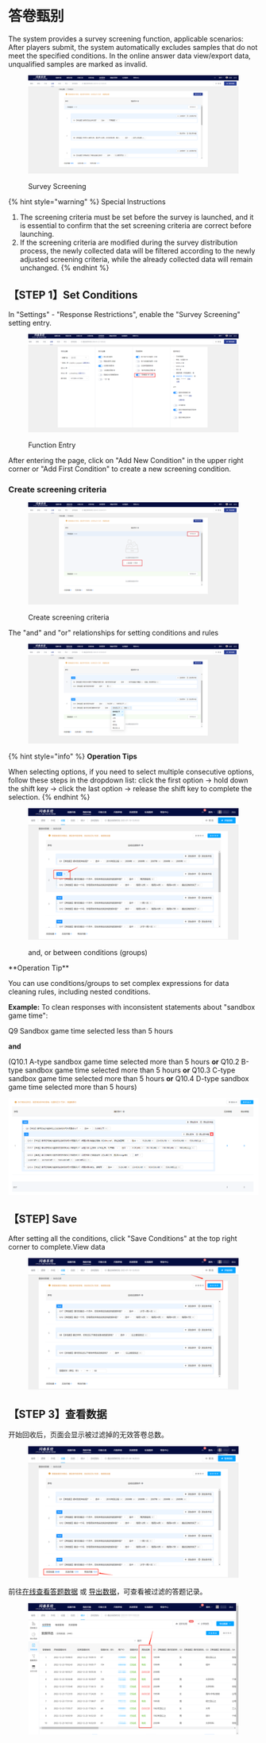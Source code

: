 # 答卷甄别

The system provides a survey screening function, applicable scenarios: After players submit, the system automatically excludes samples that do not meet the specified conditions. In the online answer data view/export data, unqualified samples are marked as invalid.

<figure><img src="../../../../.gitbook/assets/Snipaste_2024-01-29_09-15-21.png" alt=""><figcaption><p>Survey Screening</p></figcaption></figure>

{% hint style="warning" %}
Special Instructions

1. The screening criteria must be set before the survey is launched, and it is essential to confirm that the set screening criteria are correct before launching.
2. If the screening criteria are modified during the survey distribution process, the newly collected data will be filtered according to the newly adjusted screening criteria, while the already collected data will remain unchanged.
{% endhint %}

## 【STEP 1】Set Conditions

In "Settings" - "Response Restrictions", enable the "Survey Screening" setting entry.

<figure><img src="../../../../.gitbook/assets/Snipaste_2024-01-29_09-18-15.png" alt=""><figcaption><p>Function Entry</p></figcaption></figure>

After entering the page, click on "Add New Condition" in the upper right corner or "Add First Condition" to create a new screening condition.

### Create screening criteria

<figure><img src="../../../../.gitbook/assets/Snipaste_2024-01-29_09-20-22.png" alt=""><figcaption><p>Create screening criteria</p></figcaption></figure>

The "and" and "or" relationships for setting conditions and rules

<figure><img src="../../../../.gitbook/assets/Snipaste_2024-01-29_09-26-46.png" alt=""><figcaption></figcaption></figure>

{% hint style="info" %}
**Operation Tips**

When selecting options, if you need to select multiple consecutive options, follow these steps in the dropdown list: click the first option -> hold down the shift key -> click the last option -> release the shift key to complete the selection.
{% endhint %}

<figure><img src="../../../../.gitbook/assets/image (431).png" alt=""><figcaption><p>and, or between conditions (groups)</p></figcaption></figure>

\*\*Operation Tip\*\*

You can use conditions/groups to set complex expressions for data cleaning rules, including nested conditions.

**Example:** To clean responses with inconsistent statements about "sandbox game time":

Q9 Sandbox game time selected less than 5 hours

**and**

(Q10.1 A-type sandbox game time selected more than 5 hours **or** Q10.2 B-type sandbox game time selected more than 5 hours **or** Q10.3 C-type sandbox game time selected more than 5 hours **or** Q10.4 D-type sandbox game time selected more than 5 hours)

![\[Example\] Complex Condition -- Nested Condition](<../../../../.gitbook/assets/image (81).png>)

## 【STEP] Save

After setting all the conditions, click "Save Conditions" at the top right corner to complete.View data

<figure><img src="../../../../.gitbook/assets/image (401).png" alt=""><figcaption></figcaption></figure>

## 【STEP 3】查看数据

开始回收后，页面会显示被过滤掉的无效答卷总数。

<figure><img src="../../../../.gitbook/assets/image (422).png" alt=""><figcaption></figcaption></figure>

前往[在线查看答题数据](../../../../cao-zuo-zhi-yin/tong-ji-fen-xi/da-ti-shu-ju-zai-xian-cha-kan.md) 或 [导出数据](../../../../cao-zuo-zhi-yin/xia-zai-shu-ju/)，可查看被过滤的答题记录。

<figure><img src="../../../../.gitbook/assets/image (403).png" alt=""><figcaption></figcaption></figure>
